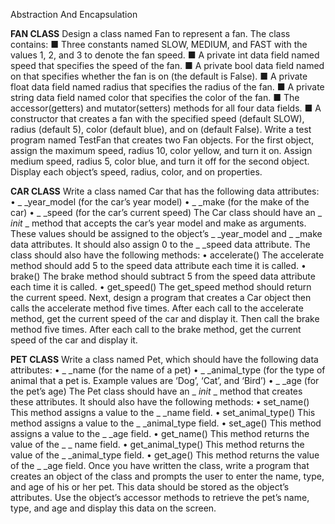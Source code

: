 Abstraction And Encapsulation

**FAN CLASS**
Design a class named Fan to represent a fan. The class contains:
■ Three constants named SLOW, MEDIUM, and FAST with the values 1, 2, and 3 to denote the fan speed.
■ A private int data field named speed that specifies the speed of the fan.
■ A private bool data field named on that specifies whether the fan is on (the default is False).
■ A private float data field named radius that specifies the radius of the fan.
■ A private string data field named color that specifies the color of the fan.
■ The accessor(getters)  and mutator(setters)  methods for all four data fields.
■ A constructor that creates a fan with the specified speed (default SLOW), radius (default 5), color (default blue), and on (default False).
Write a test program named TestFan that creates two Fan objects. For the first object, assign the maximum speed, radius 10, color yellow, and turn it on. 
Assign medium speed, radius 5, color blue, and turn it off for the second object. Display each object’s speed, radius, color, and on properties.

**CAR CLASS**
Write a class named Car that has the following data attributes:
• _ _year_model (for the car’s year model)
• _ _make (for the make of the car)
• _ _speed (for the car’s current speed)
The Car class should have an _ _init_ _ method that accepts the car’s year model and make as arguments. 
These values should be assigned to the object’s _ _year_model and _ _make data attributes. It should also assign 0 to the _ _speed data attribute.
The class should also have the following methods:
• accelerate()
The accelerate method should add 5 to the speed data attribute each time it is called.
• brake()
The brake method should subtract 5 from the speed data attribute each time it is called.
• get_speed()
The get_speed method should return the current speed.
Next, design a program that creates a Car object then calls the accelerate method five times. 
After each call to the accelerate method, get the current speed of the car and display it. Then call the brake method five times. 
After each call to the brake method, get the current speed of the car and display it.

**PET CLASS**
Write a class named Pet, which should have the following data attributes:
• _ _name (for the name of a pet)
• _ _animal_type (for the type of animal that a pet is. Example values are ‘Dog’, ‘Cat’, and ‘Bird’)
• _ _age (for the pet’s age)
The Pet class should have an _ _init_ _ method that creates these attributes. It should also have the following methods:
• set_name()
This method assigns a value to the _ _name field.
• set_animal_type()
This method assigns a value to the _ _animal_type field.
• set_age()
This method assigns a value to the _ _age field.
• get_name()
This method returns the value of the _ _ name field.
• get_animal_type()
This method returns the value of the _ _animal_type field.
• get_age()
This method returns the value of the _ _age field.
Once you have written the class, write a program that creates an object of the class and prompts the user to enter the name, type, and age of his or her pet. 
This data should be stored as the object’s attributes. Use the object’s accessor methods to retrieve the pet’s name, type, and age and display this data on the screen.

